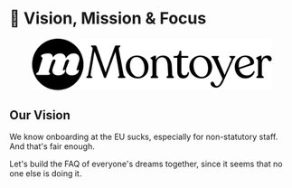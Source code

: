 # 🚀 Vision, Mission & Focus



<figure><img src="../../.gitbook/assets/Montoyer_01.png" alt=""><figcaption></figcaption></figure>

## Our Vision

We know onboarding at the EU sucks, especially for non-statutory staff. And that's fair enough.

Let's build the FAQ of everyone's dreams together, since it seems that no one else is doing it.
